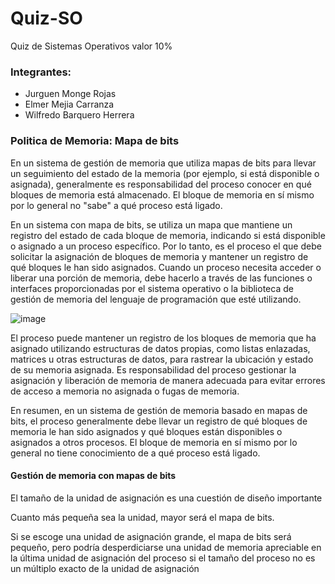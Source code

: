 # Quiz-SO
Quiz de Sistemas Operativos valor 10%


### Integrantes: 

* Jurguen Monge Rojas
* Elmer Mejia Carranza
* Wilfredo Barquero Herrera


### Politica de Memoria: Mapa de bits

En un sistema de gestión de memoria que utiliza mapas de bits para llevar un seguimiento del estado de la memoria (por ejemplo,
si está disponible o asignada), generalmente es responsabilidad del proceso conocer en qué bloques de memoria está almacenado. 
El bloque de memoria en sí mismo por lo general no "sabe" a qué proceso está ligado.

En un sistema con mapa de bits, se utiliza un mapa que mantiene un registro del estado de cada bloque de memoria, indicando 
si está disponible o asignado a un proceso específico. Por lo tanto, es el proceso el que debe solicitar la asignación de bloques
de memoria y mantener un registro de qué bloques le han sido asignados. Cuando un proceso necesita acceder o liberar una porción 
de memoria, debe hacerlo a través de las funciones o interfaces proporcionadas por el sistema operativo o la biblioteca de gestión 
de memoria del lenguaje de programación que esté utilizando.

![image](https://user-images.githubusercontent.com/68663454/233809016-2fc95142-a384-41f8-94dc-0b362cf93c74.png)

El proceso puede mantener un registro de los bloques de memoria que ha asignado utilizando estructuras de datos propias, como 
listas enlazadas, matrices u otras estructuras de datos, para rastrear la ubicación y estado de su memoria asignada. Es 
responsabilidad del proceso gestionar la asignación y liberación de memoria de manera adecuada para evitar errores de 
acceso a memoria no asignada o fugas de memoria.

En resumen, en un sistema de gestión de memoria basado en mapas de bits, el proceso generalmente debe llevar un registro de qué
bloques de memoria le han sido asignados y qué bloques están disponibles o asignados a otros procesos. El bloque de memoria en
sí mismo por lo general no tiene conocimiento de a qué proceso está ligado.

#### Gestión de memoria con mapas de bits

El tamaño de la unidad de asignación es una cuestión de diseño importante

Cuanto más pequeña sea la unidad, mayor será el mapa de bits.

Si se escoge una unidad de asignación grande, el mapa de bits será
pequeño, pero podría desperdiciarse una unidad de memoria
apreciable en la última unidad de asignación del proceso si el
tamaño del proceso no es un múltiplo exacto de la unidad de
asignación


